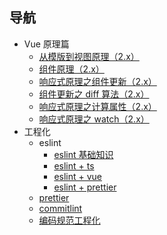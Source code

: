 ## 导航

- Vue 原理篇
  - [从模版到视图原理（2.x）](https://returnmaize.github.io/blog/vue/template-to-dom-2.x.html)
  - [组件原理（2.x）](https://returnmaize.github.io/blog/vue/component-2.x.html)
  - [响应式原理之组件更新（2.x）](https://returnmaize.github.io/blog/vue/reactive-component-update.html)
  - [组件更新之 diff 算法（2.x）](https://returnmaize.github.io/blog/vue/reactive-diff.html)
  - [响应式原理之计算属性（2.x）](https://returnmaize.github.io/blog/vue/reactive-computed.html)
  - [响应式原理之 watch（2.x）](https://returnmaize.github.io/blog/vue/reactive-watch.html)
- 工程化
  - eslint
    - [eslint 基础知识](https://returnmaize.github.io/blog/engineering/eslint.html)
    - [eslint + ts](https://returnmaize.github.io/blog/engineering/eslint-ts.html)
    - [eslint + vue](https://returnmaize.github.io/blog/engineering/eslint-vue.html)
    - [eslint + prettier](https://returnmaize.github.io/blog/engineering/eslint-prettier.html)
  - [prettier](https://returnmaize.github.io/blog/engineering/prettier.html)
  - [commitlint](https://returnmaize.github.io/blog/engineering/commitlint.html)
  - [编码规范工程化](https://returnmaize.github.io/blog/engineering/code-standard.html)
